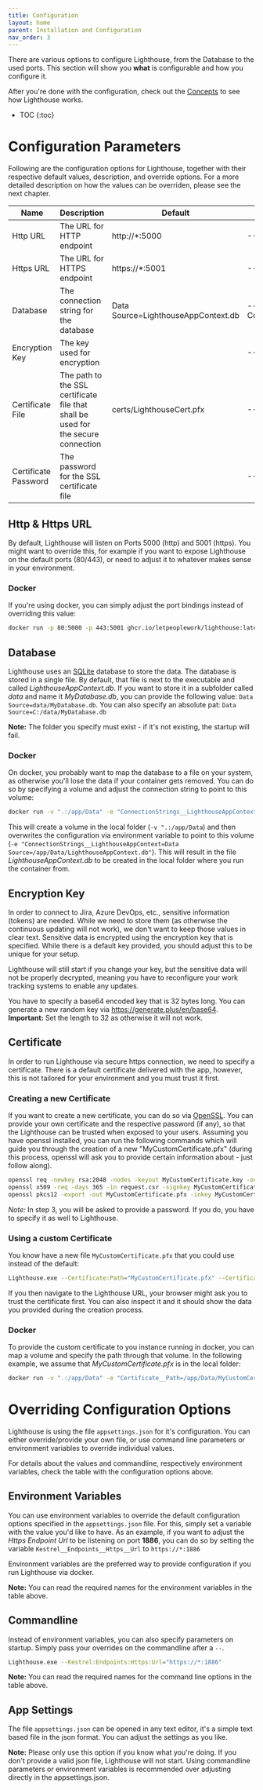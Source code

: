 ```yaml
---
title: Configuration
layout: home
parent: Installation and Configuration
nav_order: 3
---
```


There are various options to configure Lighthouse, from the Database to the used ports. This section will show you **what** is configurable and how you configure it.

After you're done with the configuration, check out the [Concepts](../concepts/concepts.html) to see how Lighthouse works.

- TOC
{:toc}

# Configuration Parameters
Following are the configuration options for Lighthouse, together with their respective default values, description, and override options. For a more detailed description on how the values can be overriden, please see the next chapter.


| Name                | Description                                      | Default                     | Command Line                                      | Environment Variable                          |
|---------------------|--------------------------------------------------|-----------------------------|--------------------------------------------------|-----------------------------------------------|
| Http URL            | The URL for HTTP endpoint                        | http://*:5000               | --Kestrel:Endpoints:Http:Url     | Kestrel__Endpoints__Http__Url                |
| Https URL           | The URL for HTTPS endpoint                       | https://*:5001              | --Kestrel:Endpoints:Https:Url   | Kestrel__Endpoints__Https__Url               |
| Database            | The connection string for the database           | Data Source=LighthouseAppContext.db | --ConnectionStrings:LighthouseAppContext | ConnectionStrings__LighthouseAppContext      |
| Encryption Key      | The key used for encryption                      |                             | --Encryption:Key           | Encryption__Key                               |
| Certificate File    | The path to the SSL certificate file that shall be used for the secure connection             | certs/LighthouseCert.pfx    | --Certificate:Path | Certificate__Path         |
| Certificate Password| The password for the SSL certificate file        |                        | --Certificate:Password | Certificate__Password     |

## Http & Https URL
By default, Lighthouse will listen on Ports 5000 (http) and 5001 (https). You might want to override this, for example if you want to expose Lighthouse on the default ports (80/443), or need to adjust it to whatever makes sense in your environment.

### Docker
If you're using docker, you can simply adjust the port bindings instead of overriding this value:
```bash
docker run -p 80:5000 -p 443:5001 ghcr.io/letpeoplework/lighthouse:latest
```

## Database
Lighthouse uses an [SQLite](https://www.sqlite.org/) database to store the data. The database is stored in a single file. By default, that file is next to the executable and called *LighthouseAppContext.db*. If you want to store it in a subfolder called *data* and name it *MyDatabase.db*, you can provide the following value: `Data Source=data/MyDatabase.db`. You can also specify an absolute pat: `Data Source=C:/data/MyDatabase.db`

**Note:** The folder you specify must exist - if it's not existing, the startup will fail.

### Docker
On docker, you probably want to map the database to a file on your system, as otherwise you'll lose the data if your container gets removed. You can do so by specifying a volume and adjust the connection string to point to this volume:

```bash
docker run -v ".:/app/Data" -e "ConnectionStrings__LighthouseAppContext=Data Source=/app/Data/LighthouseAppContext.db" ghcr.io/letpeoplework/lighthouse:latest
```

This will create a volume in the local folder (`-v ".:/app/Data`) and then overwrites the configuration via environment variable to point to this volume (`-e "ConnectionStrings__LighthouseAppContext=Data Source=/app/Data/LighthouseAppContext.db"`). This will result in the file *LighthouseAppContext.db* to be created in the local folder where you run the container from.

## Encryption Key
In order to connect to Jira, Azure DevOps, etc., sensitive information (tokens) are needed. While we need to store them (as otherwise the continuous updating will not work), we don't want to keep those values in clear text. Sensitive data is encrypted using the encryption key that is specified. While there is a default key provided, you should adjust this to be unique for your setup.

Lighthouse will still start if you change your key, but the sensitive data will not be properly decrypted, meaning you have to reconfigure your work tracking systems to enable any updates.

You have to specify a base64 encoded key that is 32 bytes long. You can generate a new random key via https://generate.plus/en/base64.  
**Important:** Set the length to 32 as otherwise it will not work.

## Certificate
In order to run Lighthouse via secure https connection, we need to specify a certificate. There is a default certificate delivered with the app, however, this is not tailored for your environment and you must trust it first.

### Creating a new Certificate
If you want to create a new certificate, you can do so via [OpenSSL](https://www.openssl.org/).
You can provide your own certificate and the respective password (if any), so that the Lighthouse can be trusted when exposed to your users. Assuming you have openssl installed, you can run the following commands which will guide you through the creation of a new "MyCustomCertificate.pfx" (during this process, openssl will ask you to provide certain information about - just follow along).

```bash
openssl req -newkey rsa:2048 -nodes -keyout MyCustomCertificate.key -out request.csr
openssl x509 -req -days 365 -in request.csr -signkey MyCustomCertificate.key -out MyCustomCertificate.crt
openssl pkcs12 -export -out MyCustomCertificate.pfx -inkey MyCustomCertificate.key -in MyCustomCertificate.crt
```

*Note:* In step 3, you will be asked to provide a password. If you do, you have to specify it as well to Lighthouse.

### Using a custom Certificate

You know have a new file `MyCustomCertificate.pfx` that you could use instead of the default:
```bash
Lighthouse.exe --Certificate:Path="MyCustomCertificate.pfx" --Certificate:Password="Password"
```

If you then navigate to the Lighthouse URL, your browser might ask you to trust the certificate first. You can also inspect it and it should show the data you provided during the creation process.

### Docker
To provide the custom certificate to you instance running in docker, you can map a volume and specify the path through that volume. In the following example, we assume that *MyCustomCertificate.pfx* is in the local folder: 
```bash
docker run -v ".:/app/Data" -e "Certificate__Path=/app/Data/MyCustomCertificate.pfx" -e "Certificate__Password=Password" ghcr.io/letpeoplework/lighthouse:latest
```

# Overriding Configuration Options
Lighthouse is using the file `appsettings.json` for it's configuration. You can either override/provide your own file, or use command line parameters or environment variables to override individual values.

For details about the values and commandline, respectively environment variables, check the table with the configuration options above.

## Environment Variables
You can use environment variables to override the default configuration options specified in the `appsettings.json` file. For this, simply set a variable with the value you'd like to have. As an example, if you want to adjust the _Https Endpoint Url_ to be listening on port **1886**, you can do so by setting the variable `Kestrel__Endpoints__Https__Url` to `https://*:1886`

Environment variables are the preferred way to provide configuration if you run Lighthouse via docker.

**Note:** You can read the required names for the environment variables in the table above.

## Commandline
Instead of environment variables, you can also specify parameters on startup. Simply pass your overrides on the commandline after a `--`.
```bash
Lighthouse.exe --Kestrel:Endpoints:Https:Url="https://*:1886"
```

**Note:** You can read the required names for the command line options in the table above.

## App Settings
The file `appsettings.json` can be opened in any text editor, it's a simple text based file in the json format. You can adjust the settings as you like.  

**Note:** Please only use this option if you know what you're doing. If you don't provide a valid json file, Lighthouse will not start. Using commandline parameters or environment variables is recommended over adjusting directly in the appsettings.json.